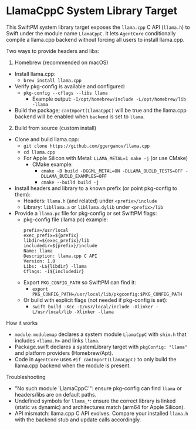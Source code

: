 # LlamaCppC System Library Target

This SwiftPM system library target exposes the `llama.cpp` C API (`llama.h`) to
Swift under the module name `LlamaCppC`. It lets `AgentCore` conditionally
compile a llama.cpp backend without forcing all users to install llama.cpp.

Two ways to provide headers and libs:

1) Homebrew (recommended on macOS)

- Install llama.cpp:
  - `brew install llama.cpp`
- Verify pkg-config is available and configured:
  - `pkg-config --cflags --libs llama`
    - Example output: `-I/opt/homebrew/include -L/opt/homebrew/lib -llama`
- Build the package; `canImport(LlamaCppC)` will be true and the llama.cpp
  backend will be enabled when `backend` is set to `llama`.

2) Build from source (custom install)

- Clone and build llama.cpp:
  - `git clone https://github.com/ggerganov/llama.cpp`
  - `cd llama.cpp`
  - For Apple Silicon with Metal: `LLAMA_METAL=1 make -j` (or use CMake)
    - CMake example:
      - `cmake -B build -DGGML_METAL=ON -DLLAMA_BUILD_TESTS=OFF -DLLAMA_BUILD_EXAMPLES=OFF`
      - `cmake --build build -j`
- Install headers and library to a known prefix (or point pkg-config to them):
  - Headers: `llama.h` (and related) under `<prefix>/include`
  - Library: `libllama.a` or `libllama.dylib` under `<prefix>/lib`
- Provide a `llama.pc` file for pkg-config or set SwiftPM flags:
  - pkg-config file (llama.pc) example:
    ```
    prefix=/usr/local
    exec_prefix=${prefix}
    libdir=${exec_prefix}/lib
    includedir=${prefix}/include
    Name: llama
    Description: llama.cpp C API
    Version: 1.0
    Libs: -L${libdir} -llama
    Cflags: -I${includedir}
    ```
  - Export `PKG_CONFIG_PATH` so SwiftPM can find it:
    - `export PKG_CONFIG_PATH=/usr/local/lib/pkgconfig:$PKG_CONFIG_PATH`
  - Or build with explicit flags (not needed if pkg-config is set):
    - `swift build -Xcc -I/usr/local/include -Xlinker -L/usr/local/lib -Xlinker -llama`

How it works

- `module.modulemap` declares a system module `LlamaCppC` with `shim.h` that includes `<llama.h>` and links `llama`.
- Package.swift declares a systemLibrary target with `pkgConfig: "llama"` and platform providers (Homebrew/Apt).
- Code in `AgentCore` uses `#if canImport(LlamaCppC)` to only build the llama.cpp backend when the module is present.

Troubleshooting

- "No such module 'LlamaCppC'": ensure pkg-config can find `llama` or headers/libs are on default paths.
- Undefined symbols for `llama_*`: ensure the correct library is linked (static vs dynamic) and architectures match (arm64 for Apple Silicon).
- API mismatch: llama.cpp C API evolves. Compare your installed `llama.h` with the backend stub and update calls accordingly.

